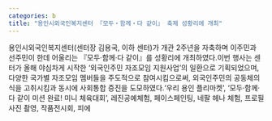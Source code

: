 ```yaml
---
categories: b
title: "용인시외국인복지센터 『모두‧함께‧다 같이』 축제 성황리에 개최"
---
```

용인시외국인복지센터(센터장 김용국, 이하 센터)가 개관 2주년을 자축하며 이주민과 선주민이 한데 어울리는 『모두‧함께‧다 같이』를 성황리에 개최하였다.이번 행사는 센터가 올해 야심차게 시작한 ‘외국인주민 자조모임 지원사업’의 일환으로 기획되었으며, 다양한 국가별 자조모임 멤버들을 주도적으로 참여시킴으로써, 외국인주민의 공동체의식을 고취시킴과 동시에 사회통합 증진을 도모하였다.‘우리 용인 플리마켓’, ‘모두‧함께‧다 같이 미션 완료! 미니 체육대회’, 레진공예체험, 페이스페인팅, 네팔 헤나 체험, 프로필 사진 촬영, 작품전시회, 피에